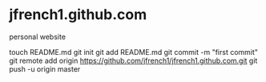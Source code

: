 jfrench1.github.com
===================

personal website

touch README.md
git init
git add README.md
git commit -m "first commit"
git remote add origin https://github.com/jfrench1/jfrench1.github.com.git
git push -u origin master
